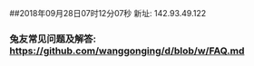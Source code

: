 ##2018年09月28日07时12分07秒 新址: 142.93.49.122
### 兔友常见问题及解答: https://github.com/wanggonging/d/blob/w/FAQ.md
